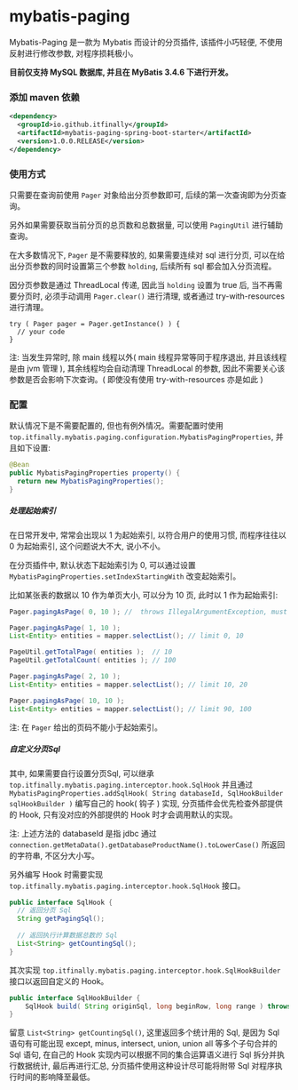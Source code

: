 # mybatis-paging

Mybatis-Paging 是一款为 Mybatis 而设计的分页插件, 该插件小巧轻便, 不使用反射进行修改参数, 对程序损耗极小。

<strong>目前仅支持 MySQL 数据库, 并且在 MyBatis 3.4.6 下进行开发。</strong>


### 添加 maven 依赖
```xml
<dependency>
  <groupId>io.github.itfinally</groupId>
  <artifactId>mybatis-paging-spring-boot-starter</artifactId>
  <version>1.0.0.RELEASE</version>
</dependency>
```


### 使用方式

只需要在查询前使用 `Pager` 对象给出分页参数即可, 后续的第一次查询即为分页查询。

另外如果需要获取当前分页的总页数和总数据量, 可以使用 `PagingUtil` 进行辅助查询。

在大多数情况下, `Pager` 是不需要释放的, 如果需要连续对 sql 进行分页, 可以在给出分页参数的同时设置第三个参数 `holding`, 后续所有 sql 都会加入分页流程。

因分页参数是通过 ThreadLocal 传递, 因此当 `holding` 设置为 true 后, 当不再需要分页时, 必须手动调用 `Pager.clear()` 进行清理, 或者通过 try-with-resources 进行清理。

```
try ( Pager pager = Pager.getInstance() ) {
  // your code
}
```

注: 当发生异常时, 除 main 线程以外( main 线程异常等同于程序退出, 并且该线程是由 jvm 管理 ), 其余线程均会自动清理 ThreadLocal 的参数, 因此不需要关心该参数是否会影响下次查询。( 即使没有使用 try-with-resources 亦是如此 )


### 配置

默认情况下是不需要配置的, 但也有例外情况。需要配置时使用 `top.itfinally.mybatis.paging.configuration.MybatisPagingProperties`, 并且如下设置:

```java
@Bean
public MybatisPagingProperties property() {
  return new MybatisPagingProperties();
}
```

##### 处理起始索引

在日常开发中, 常常会出现以 1 为起始索引, 以符合用户的使用习惯, 而程序往往以 0 为起始索引, 这个问题说大不大, 说小不小。

在分页插件中, 默认状态下起始索引为 0, 可以通过设置 `MybatisPagingProperties.setIndexStartingWith` 改变起始索引。

比如某张表的数据以 10 作为单页大小, 可以分为 10 页, 此时以 1 作为起始索引:

```java
Pager.pagingAsPage( 0, 10 ); //  throws IllegalArgumentException, must be 0 > ${indexStartingWith}

Pager.pagingAsPage( 1, 10 );
List<Entity> entities = mapper.selectList(); // limit 0, 10

PageUtil.getTotalPage( entities );  // 10
PageUtil.getTotalCount( entities ); // 100

Pager.pagingAsPage( 2, 10 );
List<Entity> entities = mapper.selectList(); // limit 10, 20

Pager.pagingAsPage( 10, 10 );
List<Entity> entities = mapper.selectList(); // limit 90, 100
```

注: 在 `Pager` 给出的页码不能小于起始索引。

##### 自定义分页Sql

其中, 如果需要自行设置分页Sql, 可以继承 `top.itfinally.mybatis.paging.interceptor.hook.SqlHook` 并且通过`MybatisPagingProperties.addSqlHook( String databaseId, SqlHookBuilder sqlHookBuilder )` 编写自己的 hook( 钩子 ) 实现, 分页插件会优先检查外部提供的 Hook, 只有没对应的外部提供的 Hook 时才会调用默认的实现。

注: 上述方法的 databaseId 是指 jdbc 通过 `connection.getMetaData().getDatabaseProductName().toLowerCase()` 所返回的字符串, 不区分大小写。

另外编写 Hook 时需要实现 `top.itfinally.mybatis.paging.interceptor.hook.SqlHook` 接口。

```java
public interface SqlHook {
  // 返回分页 Sql
  String getPagingSql();
  
  // 返回执行计算数据总数的 Sql
  List<String> getCountingSql();
}
```

其次实现 `top.itfinally.mybatis.paging.interceptor.hook.SqlHookBuilder` 接口以返回自定义的 Hook。

```java
public interface SqlHookBuilder {
    SqlHook build( String originSql, long beginRow, long range ) throws JSQLParserException;
}
```

留意 `List<String> getCountingSql()`, 这里返回多个统计用的 Sql, 是因为 Sql 语句有可能出现 except, minus, intersect, union, union all 等多个子句合并的 Sql 语句, 在自己的 Hook 实现内可以根据不同的集合运算语义进行 Sql 拆分并执行数据统计, 最后再进行汇总, 分页插件使用这种设计尽可能将附带 Sql 对程序执行时间的影响降至最低。

